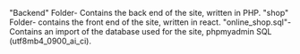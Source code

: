 "Backend" Folder- Contains the back end of the site, written in PHP.
"shop" Folder- contains the front end of the site, written in react.
"online_shop.sql"- Contains an import of the database used for the site, phpmyadmin SQL (utf8mb4_0900_ai_ci).

